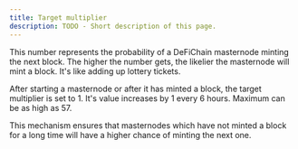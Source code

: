 ```yaml
---
title: Target multiplier
description: TODO - Short description of this page.
---
```


This number represents the probability of a DeFiChain masternode minting the next block. The higher the number gets, the likelier the masternode will mint a block. It's like adding up lottery tickets.

After starting a masternode or after it has minted a block, the target multiplier is set to 1. It's value increases by 1 every 6 hours. Maximum can be as high as 57.

This mechanism ensures that masternodes which have not minted a block for a long time will have a higher chance of minting the next one.
